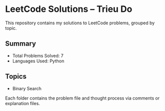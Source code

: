 # LeetCode Solutions – Trieu Do

This repository contains my solutions to LeetCode problems, grouped by topic.

## Summary
- Total Problems Solved: 7
- Languages Used: Python

## Topics
- Binary Search

Each folder contains the problem file and thought process via comments or explanation files.